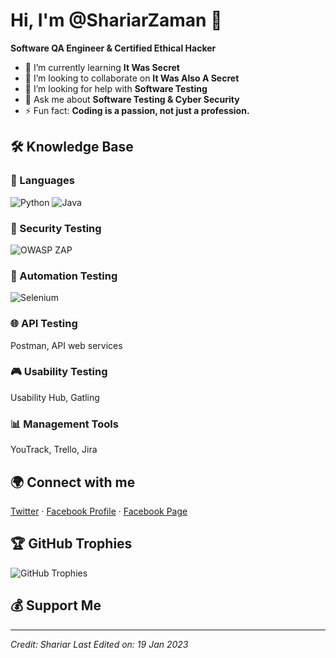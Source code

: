 

# Hi, I'm @ShariarZaman 🌟

**Software QA Engineer & Certified Ethical Hacker**

- 🌱 I’m currently learning **It Was Secret**
- 👯 I’m looking to collaborate on **It Was Also A Secret**
- 🤝 I’m looking for help with **Software Testing**
- 💬 Ask me about **Software Testing & Cyber Security**
- ⚡ Fun fact: **Coding is a passion, not just a profession.**

## 🛠 Knowledge Base

### 📜 Languages
![Python](https://img.shields.io/badge/-Python-blue) ![Java](https://img.shields.io/badge/-Java-orange)

### 🔐 Security Testing
![OWASP ZAP](https://img.shields.io/badge/-OWASP%20ZAP-red)

### 🤖 Automation Testing
![Selenium](https://img.shields.io/badge/-Selenium-green)

### 🌐 API Testing
Postman, API web services

### 🎮 Usability Testing
Usability Hub, Gatling

### 📊 Management Tools
YouTrack, Trello, Jira

## 🌍 Connect with me
[Twitter](#) · [Facebook Profile](#) · [Facebook Page](#)

## 🏆 GitHub Trophies
![GitHub Trophies](https://github-profile-trophy.vercel.app/?username=SHARIARZAMAN&theme=radical)

## 💰 Support Me


---

_Credit: Shariar_
_Last Edited on: 19 Jan 2023_
